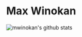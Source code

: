 # Max Winokan

![mwinokan's github stats](https://github-readme-stats.vercel.app/api?username=mwinokan&show_icons=true&theme=transparent&count_private=true)
